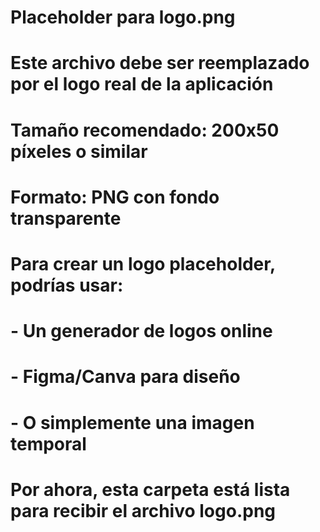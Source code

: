 # Placeholder para logo.png
# Este archivo debe ser reemplazado por el logo real de la aplicación
# Tamaño recomendado: 200x50 píxeles o similar
# Formato: PNG con fondo transparente

# Para crear un logo placeholder, podrías usar:
# - Un generador de logos online
# - Figma/Canva para diseño
# - O simplemente una imagen temporal

# Por ahora, esta carpeta está lista para recibir el archivo logo.png